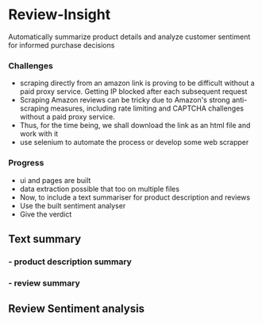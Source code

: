 # Review-Insight
Automatically summarize product details and analyze customer sentiment for informed purchase decisions


### Challenges
- scraping directly from an amazon link is proving to be difficult without a paid proxy service. Getting IP blocked after each subsequent request 
- Scraping Amazon reviews can be tricky due to Amazon's strong anti-scraping measures, including rate limiting and CAPTCHA challenges without a paid proxy service.
- Thus, for the time being, we shall download the link as an html file and work with it
- use selenium to automate the process or develop some web scrapper


### Progress

- ui and pages are built
- data extraction possible that too on multiple files
- Now, to include a text summariser for product description and reviews
- Use the built sentiment analyser
- Give the verdict


## Text summary
### - product description summary
### - review summary

## Review Sentiment analysis